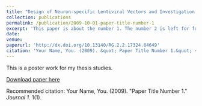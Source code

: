 ```yaml
---
title: "Design of Neuron-specific Lentiviral Vectors and Investigation of Gene Therapy Applications in Spinal Muscular Atrophy Disease"
collection: publications
permalink: /publication/2009-10-01-paper-title-number-1
excerpt: 'This paper is about the number 1. The number 2 is left for future work.'
date: 
venue: 
paperurl: 'http://dx.doi.org/10.13140/RG.2.2.17324.64649'
citation: 'Your Name, You. (2009). &quot; Paper Title Number 1.&quot; <i>Journal 1</i>. 1(1).'
---
```

This is a poster work for my thesis studies. 

[Download paper here](http://academicpages.github.io/files/paper1.pdf)

Recommended citation: Your Name, You. (2009). "Paper Title Number 1." <i>Journal 1</i>. 1(1).
